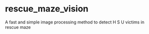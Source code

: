 # rescue_maze_vision
A fast and simple image processing method to detect H S U victims in rescue maze
